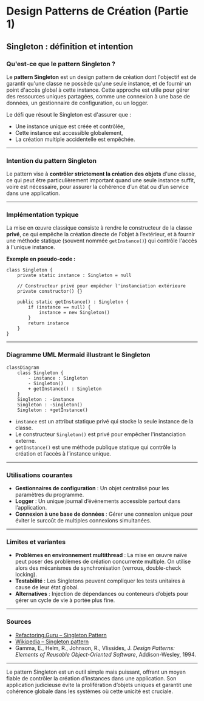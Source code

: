 # Design Patterns de Création (Partie 1)

## Singleton : définition et intention

### Qu'est-ce que le pattern Singleton ?

Le **pattern Singleton** est un design pattern de création dont l'objectif est de garantir qu'une classe ne possède qu'une seule instance, et de fournir un point d'accès global à cette instance. Cette approche est utile pour gérer des ressources uniques partagées, comme une connexion à une base de données, un gestionnaire de configuration, ou un logger.

Le défi que résout le Singleton est d'assurer que :
- Une instance unique est créée et contrôlée,
- Cette instance est accessible globalement,
- La création multiple accidentelle est empêchée.

---

### Intention du pattern Singleton

Le pattern vise à **contrôler strictement la création des objets** d'une classe, ce qui peut être particulièrement important quand une seule instance suffit, voire est nécessaire, pour assurer la cohérence d’un état ou d’un service dans une application.

---

### Implémentation typique

La mise en œuvre classique consiste à rendre le constructeur de la classe **privé**, ce qui empêche la création directe de l'objet à l’extérieur, et à fournir une méthode statique (souvent nommée `getInstance()`) qui contrôle l'accès à l'unique instance.

**Exemple en pseudo-code :**

```pseudo
class Singleton {
    private static instance : Singleton = null

    // Constructeur privé pour empêcher l'instanciation extérieure
    private constructor() {}

    public static getInstance() : Singleton {
        if (instance == null) {
            instance = new Singleton()
        }
        return instance
    }
}
```

---

### Diagramme UML Mermaid illustrant le Singleton

```mermaid
classDiagram
    class Singleton {
        - instance : Singleton
        - Singleton()
        + getInstance() : Singleton
    }
    Singleton : -instance
    Singleton : -Singleton()
    Singleton : +getInstance()
```

- `instance` est un attribut statique privé qui stocke la seule instance de la classe.
- Le constructeur `Singleton()` est privé pour empêcher l'instanciation externe.
- `getInstance()` est une méthode publique statique qui contrôle la création et l’accès à l’instance unique.

---

### Utilisations courantes

- **Gestionnaires de configuration** : Un objet centralisé pour les paramètres du programme.  
- **Logger** : Un unique journal d’événements accessible partout dans l’application.  
- **Connexion à une base de données** : Gérer une connexion unique pour éviter le surcoût de multiples connexions simultanées.  

---

### Limites et variantes

- **Problèmes en environnement multithread** : La mise en œuvre naïve peut poser des problèmes de création concurrente multiple. On utilise alors des mécanismes de synchronisation (verrous, double-check locking).  
- **Testabilité** : Les Singletons peuvent compliquer les tests unitaires à cause de leur état global.  
- **Alternatives** : Injection de dépendances ou conteneurs d’objets pour gérer un cycle de vie à portée plus fine.

---

### Sources

- [Refactoring.Guru – Singleton Pattern](https://refactoring.guru/design-patterns/singleton)  
- [Wikipedia – Singleton pattern](https://en.wikipedia.org/wiki/Singleton_pattern)  
- Gamma, E., Helm, R., Johnson, R., Vlissides, J. *Design Patterns: Elements of Reusable Object-Oriented Software*, Addison-Wesley, 1994.  

---

Le pattern Singleton est un outil simple mais puissant, offrant un moyen fiable de contrôler la création d’instances dans une application. Son application judicieuse évite la prolifération d’objets uniques et garantit une cohérence globale dans les systèmes où cette unicité est cruciale.
